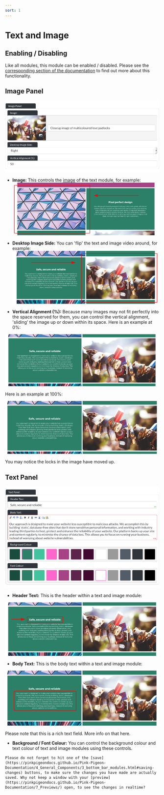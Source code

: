 ```yaml
---
sort: 1
---
```


# Text and Image

## Enabling / Disabling

Like all modules, this module can be enabled / disabled. Please see the [corresponding section of the documentation][endis] to find out more about this functionality.

[endis]: https://pinkpigeondocs.github.io/Pink-Pigeon-Documentation/4_General_Components/4_enabling_disabling_modules.html

## Image Panel

![Image of the image panel of a text and image module](https://raw.githubusercontent.com/pinkpigeondocs/Pink-Pigeon-Documentation/master/docs/6_Modules/images/1_text_and_image_image_panel_all.png)

- **Image:** This controls the [image](https://pinkpigeondocs.github.io/Pink-Pigeon-Documentation/4_General_Components/2_image_picker.html) of the text module, for example: ![Image of the image panel of a text and image module](https://raw.githubusercontent.com/pinkpigeondocs/Pink-Pigeon-Documentation/master/docs/6_Modules/images/1_text_and_image_image_panel.png)

- **Desktop Image Side:** You can 'flip' the text and image video around, for example: ![Image of the image panel of a text and image module](https://raw.githubusercontent.com/pinkpigeondocs/Pink-Pigeon-Documentation/master/docs/6_Modules/images/1_text_and_image_image_on_right.png)

- **Vertical Alignment (%):** Because many images may not fit perfectly into the space reserved for them, you can control the vertical alignment, 'sliding' the image up or down within its space. Here is an example at 0%:

![Image of the image panel of a text and image module at 0% alignment](https://raw.githubusercontent.com/pinkpigeondocs/Pink-Pigeon-Documentation/master/docs/6_Modules/images/1_text_and_image_0_percent.png)

Here is an example at 100%:

![Image of the image panel of a text and image module at 100% alignment](https://raw.githubusercontent.com/pinkpigeondocs/Pink-Pigeon-Documentation/master/docs/6_Modules/images/1_text_and_image_100_percent.png)

You may notice the locks in the image have moved up.

## Text Panel

![Image of the text panel of a text and image module](https://raw.githubusercontent.com/pinkpigeondocs/Pink-Pigeon-Documentation/master/docs/6_Modules/images/1_text_and_image_text_panel.png)

- **Header Text:** This is the header within a text and image module:

![Image of the text panel of a text and image module](https://raw.githubusercontent.com/pinkpigeondocs/Pink-Pigeon-Documentation/master/docs/6_Modules/images/1_text_and_image_text_panel_header.png)

- **Body Text:** This is the body text within a text and image module:

![Image of the text panel of a text and image module](https://raw.githubusercontent.com/pinkpigeondocs/Pink-Pigeon-Documentation/master/docs/6_Modules/images/1_text_and_image_text_panel_body.png)

Please note that this is a rich text field. More info on that here.

- **Background / Font Colour:** You can control the background colour and text colour of text and image modules using these controls.

```tip
Please do not forget to hit one of the [save](https://pinkpigeondocs.github.io/Pink-Pigeon-Documentation/4_General_Components/3_bottom_bar_modules.html#saving-changes) buttons, to make sure the changes you have made are actually saved. Why not keep a window with your [preview](https://pinkpigeondocs.github.io/Pink-Pigeon-Documentation/7_Previews/) open, to see the changes in realtime?
```